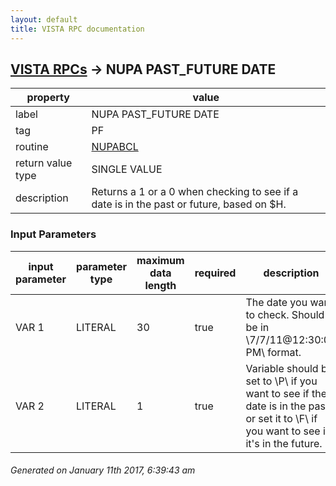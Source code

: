 ```yaml
---
layout: default
title: VISTA RPC documentation
---
```




## [VISTA RPCs](TableOfContent.md) &#8594; NUPA PAST_FUTURE DATE 

 property | value 
--- | --- 
 label | NUPA PAST_FUTURE DATE
 tag | PF
 routine | [NUPABCL](http://code.osehra.org/dox/Routine_NUPABCL_source.html)
 return value type | SINGLE VALUE
 description | Returns a 1 or a 0 when checking to see if a date is in the past or future, based on $H.  

### Input Parameters

| input parameter | parameter type | maximum data length | required | description | 
| --- | --- | --- | --- | --- | 
| VAR 1 | LITERAL | 30 | true | The date you want to check.  Should be in \7/7/11@12:30:00 PM\ format. | 
| VAR 2 | LITERAL | 1 | true | Variable should be set to \P\ if you want to see if the date is in the past, or set it to \F\ if you want to see if it's in the future. | 




 ###### Generated on January 11th 2017, 6:39:43 am